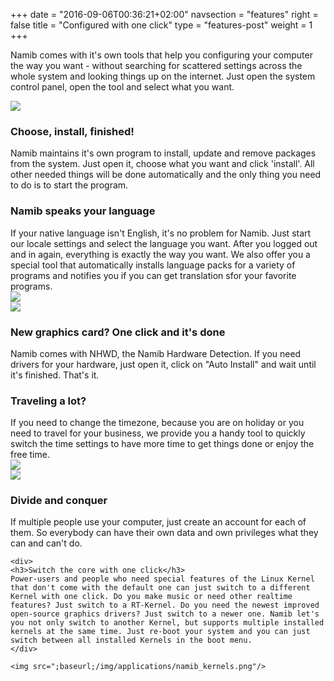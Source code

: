 +++
date = "2016-09-06T00:36:21+02:00"
navsection = "features"
right = false
title = "Configured with one click"
type = "features-post"
weight = 1
+++

Namib comes with it's own tools that help you configuring your computer the way you want - without searching for scattered settings across the whole system and looking things up on the internet. Just open the system control panel, open the tool and select what you want.


<section id="pamac" >
  <div class="feature-screenshot-fan">
    <img src=";baseurl;/img/applications/namib_pamac.png"/>
    <div>
    <h3>Choose, install, finished!</h3>
    Namib maintains it's own program to install, update and remove packages from the system. Just open it, choose what you want and click 'install'. All other needed things will be done automatically and the only thing you need to do is to start the program.
    </div>
  </div>
</section>
<section id="locale" >
  <div class="feature-screenshot-fan">
    <div >
    <h3>Namib speaks your language</h3>
    If your native language isn't English, it's no problem for Namib. Just start our locale settings and select the language you want. After you logged out and in again, everything is exactly the way you want. We also offer you a special tool that automatically installs language packs for a variety of programs and notifies you if you can get translation sfor your favorite programs.
    </div>
    <img src=";baseurl;/img/applications/namib_locale.png"/>
  </div>
</section>
<section id="mhwd" >
  <div class="feature-screenshot-fan">
    <img src=";baseurl;/img/applications/namib_mhwd.png"/>
    <div>
    <h3>New graphics card? One click and it's done</h3>
    Namib comes with NHWD, the Namib Hardware Detection. If you need drivers for your hardware, just open it, click on "Auto Install" and wait until it's finished. That's it.
    </div>
  </div>
</section>
<section id="timeanddate" >
  <div class="feature-screenshot-fan">
    <div>
    <h3>Traveling a lot?</h3>
    If you need to change the timezone, because you are on holiday or you need to travel for your business, we provide you a handy tool to quickly switch the time settings to have more time to get things done or enjoy the free time.
    </div>
    <img src=";baseurl;/img/applications/namib_timeanddate.png"/>
  </div>
</section>
<section id="useraccounts" >
  <div class="feature-screenshot-fan">
    <img src=";baseurl;/img/applications/namib_useraccounts.png"/>
    <div>
    <h3>Divide and conquer</h3>
    If multiple people use your computer, just create an account for each of them. So everybody can have their own data and own privileges what they can and can't do.
    </div>
  </div>
</section>
<section id="kernel" >
  <div class="feature-screenshot-fan">

    <div>
    <h3>Switch the core with one click</h3>
    Power-users and people who need special features of the Linux Kernel that don't come with the default one can just switch to a different Kernel with one click. Do you make music or need other realtime features? Just switch to a RT-Kernel. Do you need the newest improved open-source graphics drivers? Just switch to a newer one. Namib let's you not only switch to another Kernel, but supports multiple installed kernels at the same time. Just re-boot your system and you can just switch between all installed Kernels in the boot menu.
    </div>

    <img src=";baseurl;/img/applications/namib_kernels.png"/>

  </div>
</section>
